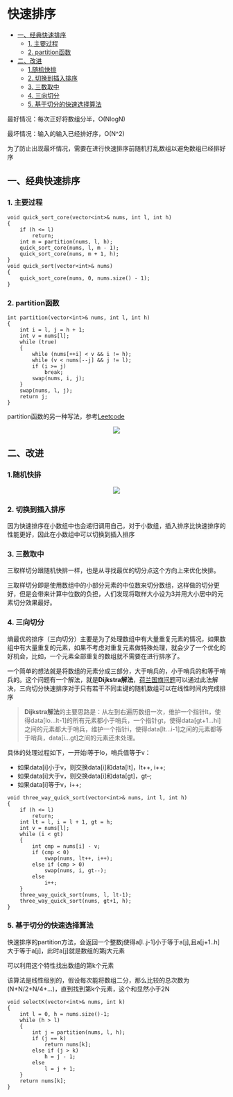 # 快速排序

<!-- TOC -->

- [一、经典快速排序](#一经典快速排序)
    - [1. 主要过程](#1-主要过程)
    - [2. partition函数](#2-partition函数)
- [二、改进](#二改进)
    - [1.随机快排](#1随机快排)
    - [2. 切换到插入排序](#2-切换到插入排序)
    - [3. 三数取中](#3-三数取中)
    - [4. 三向切分](#4-三向切分)
    - [5. 基于切分的快速选择算法](#5-基于切分的快速选择算法)

<!-- /TOC -->

最好情况：每次正好将数组分半，O(NlogN)

最坏情况：输入的输入已经排好序，O(N^2)

为了防止出现最坏情况，需要在进行快速排序前随机打乱数组以避免数组已经排好序

## 一、经典快速排序

### 1. 主要过程

  ```
  void quick_sort_core(vector<int>& nums, int l, int h)
  {
      if (h <= l)
          return;
      int m = partition(nums, l, h);
      quick_sort_core(nums, l, m - 1);
      quick_sort_core(nums, m + 1, h);
  }
  void quick_sort(vector<int>& nums)
  {
      quick_sort_core(nums, 0, nums.size() - 1);
  }
  ```

### 2. partition函数

  ```
  int partition(vector<int>& nums, int l, int h)
  {
      int i = l, j = h + 1;
      int v = nums[l];
      while (true)
      {
          while (nums[++i] < v && i != h);
          while (v < nums[--j] && j != l);
          if (i >= j)
              break;
          swap(nums, i, j);
      }
      swap(nums, l, j);
      return j;
  }
  ```
  partition函数的另一种写法，参考[Leetcode](https://github.com/haigangx/leetcode/blob/master/algorithms/215_kth_largest_element_in_an_array.md)

<div align="center"><img src="img/quick_sort.gif" /></div>

## 二、改进

### 1.随机快排

<div align="center"><img src="img/random_quick_sort.gif" /></div>

### 2. 切换到插入排序

因为快速排序在小数组中也会递归调用自己，对于小数组，插入排序比快速排序的性能更好，因此在小数组中可以切换到插入排序
 
### 3. 三数取中

三取样切分跟随机快排一样，也是从寻找最优的切分点这个方向上来优化快排。

三取样切分即是使用数组中的小部分元素的中位数来切分数组，这样做的切分更好，但是会带来计算中位数的负担，人们发现将取样大小设为3并用大小居中的元素切分效果最好。
 
### 4. 三向切分

熵最优的排序（三向切分）主要是为了处理数组中有大量重复元素的情况，如果数组中有大量重复的元素，如果不考虑对重复元素做特殊处理，就会少了一个优化的好机会，比如，一个元素全部重复的数组就不需要在进行排序了。

一个简单的想法就是将数组的元素分成三部分，大于哨兵的，小于哨兵的和等于哨兵的。这个问题有一个解法，就是**Dijkstra解法**，[荷兰国旗问题](https://leetcode-cn.com/problems/sort-colors/)可以通过此法解决，三向切分快速排序对于只有若干不同主键的随机数组可以在线性时间内完成排序

> **Dijkstra解法**的主要思路是：从左到右遍历数组一次，维护一个指针lt，使得data[lo…lt-1]的所有元素都小于哨兵，一个指针gt，使得data[gt+1…hi]之间的元素都大于哨兵，维护一个指针i，使得data[lt…i-1]之间的元素都等于哨兵，data[i…gt]之间的元素还未处理。

具体的处理过程如下，一开始i等于lo，哨兵值等于v：
- 如果data[i]小于v，则交换data[i]和data[lt]，lt++, i++;
- 如果data[i]大于v，则交换data[i]和data[gt]，gt–;
- 如果data[i]等于v，i++;

```
void three_way_quick_sort(vector<int>& nums, int l, int h)
{
    if (h <= l)
        return;
    int lt = l, i = l + 1, gt = h;
    int v = nums[l];
    while (i < gt)
    {
        int cmp = nums[i] - v;
        if (cmp < 0)
            swap(nums, lt++, i++);
        else if (cmp > 0)
            swap(nums, i, gt--);
        else
            i++;
    }
    three_way_quick_sort(nums, l, lt-1);
    three_way_quick_sort(nums, gt+1, h);
}
```

### 5. 基于切分的快速选择算法

快速排序的partition方法，会返回一个整数j使得a[l..j-1]小于等于a[j],且a[j+1..h]大于等于a[j]，此时a[j]就是数组的第j大元素

可以利用这个特性找出数组的第k个元素

该算法是线性级别的，假设每次能将数组二分，那么比较的总次数为(N+N/2+N/4+...)，直到找到第k个元素，这个和显然小于2N

```
void selectK(vector<int>& nums, int k)
{
    int l = 0, h = nums.size()-1;
    while (h > l)
    {
        int j = partition(nums, l, h);
        if (j == k)
            return nums[k];
        else if (j > k)
            h = j - 1;
        else
            l = j + 1;
    }
    return nums[k];
}
```
